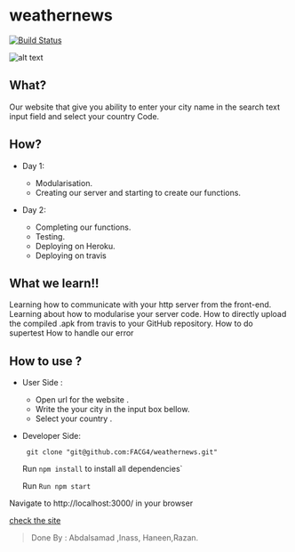 # weathernews
[![Build Status](https://travis-ci.org/FACG4/weathernews.svg?branch=master)](https://travis-ci.org/FACG4/weathernews)

![alt text](https://cdn20.patchcdn.com/users/22889014/20180305/114617/styles/T800x600/public/processed_images/patch_weather_news-1520265277-9536.jpg)


## What?

Our website that give you ability to enter your city name in the search text input field and select your country Code.

## How?


* Day 1:

   *  Modularisation.
   *  Creating our server and starting to create our functions.

* Day 2:
  * Completing our functions.
  * Testing.
  * Deploying on Heroku.
  * Deploying on travis


## What we learn!!
Learning how to communicate with your http server from the front-end.
Learning about how to modularise your server code.
How to directly upload the compiled .apk from travis to your GitHub repository.
How to do supertest
How to handle our error




## How to use ?
 * User Side :

    * Open url for the website .
    * Write the your city in the input box bellow.
    * Select your country .





  * Developer Side:

      ` git clone "git@github.com:FACG4/weathernews.git"`

      Run `npm install` to install all dependencies`

      Run  `Run npm start `

Navigate to http://localhost:3000/ in your browser

[check the site](https://fagc4.herokuapp.com/)

>Done By : Abdalsamad ,Inass, Haneen,Razan.
